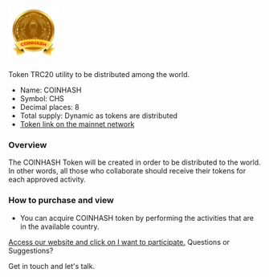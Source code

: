 # <img src="logo/COINHASH-LOGO.png" alt="CHS" width="100px">

Token TRC20 utility to be distributed among the world.

- Name: COINHASH
- Symbol: CHS
- Decimal places: 8
- Total supply: Dynamic as tokens are distributed
- [Token link on the mainnet network](https://tronscan.org/#/token20/TC6E2KxJfYtPXVo7AHTKFpjfzjy5hzSwYL)

### Overview

The COINHASH Token will be created in order to be distributed to the world. In other words, all those who collaborate should receive their tokens for each approved activity.

### How to purchase and view

- You can acquire COINHASH token by performing the activities that are in the available country.


[Access our website and click on I want to participate.](https://token.hasindonesia.id/)
Questions or Suggestions?

Get in touch and let's talk.
